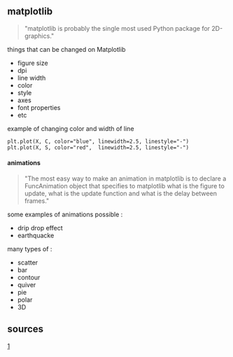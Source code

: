 ## matplotlib
> "matplotlib is probably the single most used Python package for 2D-graphics."

things that can be changed on Matplotlib
- figure size 
- dpi 
- line width 
- color 
- style 
- axes 
- font properties 
- etc

example of changing color and width of line 

```
plt.plot(X, C, color="blue", linewidth=2.5, linestyle="-")
plt.plot(X, S, color="red",  linewidth=2.5, linestyle="-")
```

#### animations
> "The most easy way to make an animation in matplotlib is to declare a FuncAnimation object that specifies to matplotlib what is the figure to update, what is the update function and what is the delay between frames."

some examples of animations possible :
- drip drop effect
- earthquacke 

many types of :
- scatter 
- bar
- contour
- quiver 
- pie
- polar
- 3D

## sources 
[1](https://github.com/rougier/matplotlib-tutorial)

